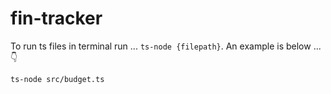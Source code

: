 # fin-tracker

To run ts files in terminal run ... `ts-node {filepath}`.  An example is below ... 👇

```shell
ts-node src/budget.ts
```
